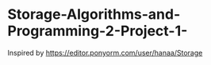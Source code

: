 # Storage-Algorithms-and-Programming-2-Project-1-
Inspired by https://editor.ponyorm.com/user/hanaa/Storage
